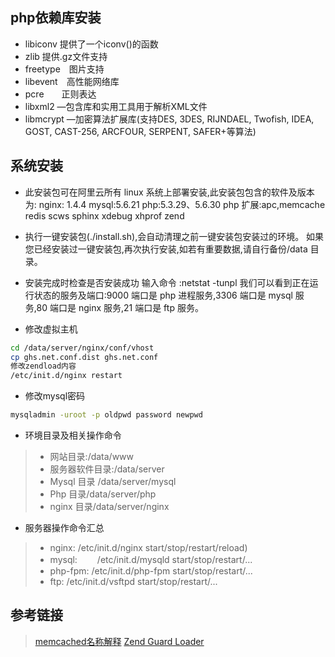 ## php依赖库安装
* libiconv 提供了一个iconv()的函数
* zlib    提供.gz文件支持
* freetype　图片支持
* libevent　高性能网络库
* pcre　　正则表达
* libxml2 —包含库和实用工具用于解析XML文件
* libmcrypt —加密算法扩展库(支持DES, 3DES, RIJNDAEL, Twofish, IDEA, GOST, CAST-256, ARCFOUR, SERPENT, SAFER+等算法)


## 系统安装
* 此安装包可在阿里云所有 linux 系统上部署安装,此安装包包含的软件及版本为:
nginx: 1.4.4
mysql:5.6.21
php:5.3.29、5.6.30
php 扩展:apc,memcache redis scws sphinx xdebug xhprof zend

* 执行一键安装包(./install.sh),会自动清理之前一键安装包安装过的环境。
如果您已经安装过一键安装包,再次执行安装,如若有重要数据,请自行备份/data 目录。

* 安装完成时检查是否安装成功
输入命令 :netstat -tunpl
我们可以看到正在运行状态的服务及端口:9000 端口是 php 进程服务,3306 端口是 mysql
服务,80 端口是 nginx 服务,21 端口是 ftp 服务。

* 修改虚拟主机
```bash
cd /data/server/nginx/conf/vhost
cp ghs.net.conf.dist ghs.net.conf
修改zendload内容
/etc/init.d/nginx restart

```

* 修改mysql密码

````bash
mysqladmin -uroot -p oldpwd password newpwd
````

* 环境目录及相关操作命令
>* 网站目录:/data/www
>* 服务器软件目录:/data/server
>* Mysql 目录 /data/server/mysql
>* Php 目录/data/server/php
>* nginx 目录/data/server/nginx

* 服务器操作命令汇总
>* nginx:
    /etc/init.d/nginx start/stop/restart/reload)
>* mysql:
　　/etc/init.d/mysqld start/stop/restart/...
>* php-fpm:
  /etc/init.d/php-fpm start/stop/restart/...
>* ftp:
   /etc/init.d/vsftpd start/stop/restart/...
   
## 参考链接
> [memcached名称解释](https://blog.linuxeye.com/345.html )
> [Zend Guard Loader](https://teddysun.com/417.html)

